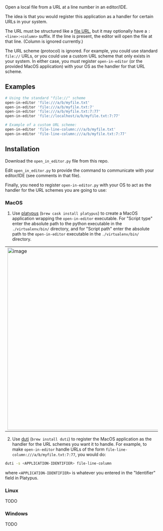 Open a local file from a URL at a line number in an editor/IDE.

The idea is that you would register this application as a handler for certain URLs in your system.

The URL must be structured like a [file URL](https://en.wikipedia.org/wiki/File_URI_scheme), but it may optionally have a `:<line>:<column>` suffix. If the line is present, the editor will open the file at that line. (Column is ignored currently.)

The URL scheme (protocol) is ignored. For example, you could use standard `file://` URLs, or you could use a custom URL scheme that only exists in your system. In either case, you must register `open-in-editor` (or the provided MacOS application) with your OS as the handler for that URL scheme.

## Examples

```bash
# Using the standard "file://" scheme
open-in-editor 'file:///a/b/myfile.txt'
open-in-editor 'file:///a/b/myfile.txt:7'
open-in-editor 'file:///a/b/myfile.txt:7:77'
open-in-editor 'file://localhost/a/b/myfile.txt:7:77'

# Example of a custom URL scheme:
open-in-editor 'file-line-column:///a/b/myfile.txt'
open-in-editor 'file-line-column:///a/b/myfile.txt:7:77'
```


## Installation

Download the `open_in_editor.py` file from this repo.

Edit `open_in_editor.py` to provide the command to communicate with your editor/IDE (see comments in that file).

Finally, you need to register `open-in-editor.py` with your OS to act as the handler for the URL schemes you are going to use:

### MacOS

1. Use [platypus](https://github.com/sveinbjornt/Platypus) (`brew cask install platypus`) to create a MacOS application wrapping the `open-in-editor` executable. For "Script type" enter the absolute path to the python executable in the `./virtualenv/bin/` directory, and for "Script path" enter the absolute path to the `open-in-editor` executable in the `./virtualenv/bin/` directory.
  <table><tr><td><img width=600px src="https://user-images.githubusercontent.com/52205/88239098-665cda80-cc51-11ea-8f80-ca330a369310.png" alt="image" /></td></tr></table>

2. Use [duti](https://github.com/moretension/duti) (`brew install duti`) to register the MacOS application as the handler for the URL schemes you want it to handle. For example, to make `open-in-editor` handle URLs of the form `file-line-column:///a/b/myfile.txt:7:77`, you would do:

```bash
duti -s <APPLICATION-IDENTIFIER> file-line-column
```

where `<APPLICATION-IDENTIFIER>` is whatever you entered in the "Identifier" field in Platypus.

### Linux
TODO

### Windows
TODO
